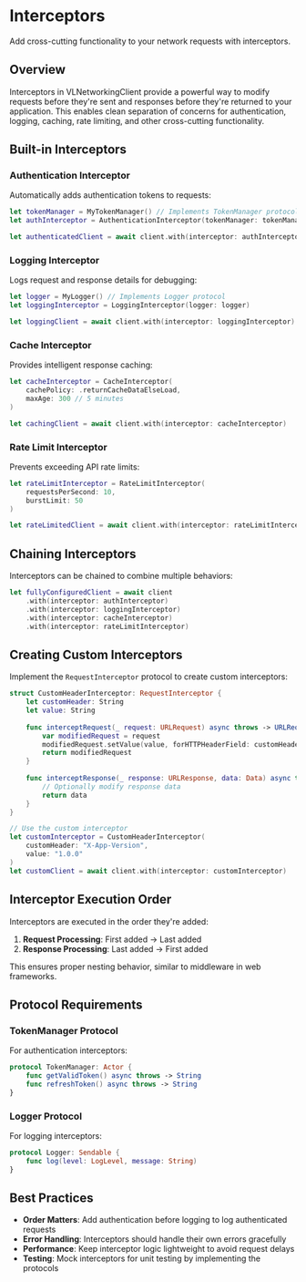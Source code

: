 # Interceptors

Add cross-cutting functionality to your network requests with interceptors.

## Overview

Interceptors in VLNetworkingClient provide a powerful way to modify requests before they're sent and responses before they're returned to your application. This enables clean separation of concerns for authentication, logging, caching, rate limiting, and other cross-cutting functionality.

## Built-in Interceptors

### Authentication Interceptor

Automatically adds authentication tokens to requests:

```swift
let tokenManager = MyTokenManager() // Implements TokenManager protocol
let authInterceptor = AuthenticationInterceptor(tokenManager: tokenManager)

let authenticatedClient = await client.with(interceptor: authInterceptor)
```

### Logging Interceptor

Logs request and response details for debugging:

```swift
let logger = MyLogger() // Implements Logger protocol
let loggingInterceptor = LoggingInterceptor(logger: logger)

let loggingClient = await client.with(interceptor: loggingInterceptor)
```

### Cache Interceptor

Provides intelligent response caching:

```swift
let cacheInterceptor = CacheInterceptor(
    cachePolicy: .returnCacheDataElseLoad,
    maxAge: 300 // 5 minutes
)

let cachingClient = await client.with(interceptor: cacheInterceptor)
```

### Rate Limit Interceptor

Prevents exceeding API rate limits:

```swift
let rateLimitInterceptor = RateLimitInterceptor(
    requestsPerSecond: 10,
    burstLimit: 50
)

let rateLimitedClient = await client.with(interceptor: rateLimitInterceptor)
```

## Chaining Interceptors

Interceptors can be chained to combine multiple behaviors:

```swift
let fullyConfiguredClient = await client
    .with(interceptor: authInterceptor)
    .with(interceptor: loggingInterceptor)
    .with(interceptor: cacheInterceptor)
    .with(interceptor: rateLimitInterceptor)
```

## Creating Custom Interceptors

Implement the `RequestInterceptor` protocol to create custom interceptors:

```swift
struct CustomHeaderInterceptor: RequestInterceptor {
    let customHeader: String
    let value: String
    
    func interceptRequest(_ request: URLRequest) async throws -> URLRequest {
        var modifiedRequest = request
        modifiedRequest.setValue(value, forHTTPHeaderField: customHeader)
        return modifiedRequest
    }
    
    func interceptResponse(_ response: URLResponse, data: Data) async throws -> Data {
        // Optionally modify response data
        return data
    }
}

// Use the custom interceptor
let customInterceptor = CustomHeaderInterceptor(
    customHeader: "X-App-Version", 
    value: "1.0.0"
)
let customClient = await client.with(interceptor: customInterceptor)
```

## Interceptor Execution Order

Interceptors are executed in the order they're added:

1. **Request Processing**: First added → Last added
2. **Response Processing**: Last added → First added

This ensures proper nesting behavior, similar to middleware in web frameworks.

## Protocol Requirements

### TokenManager Protocol

For authentication interceptors:

```swift
protocol TokenManager: Actor {
    func getValidToken() async throws -> String
    func refreshToken() async throws -> String
}
```

### Logger Protocol

For logging interceptors:

```swift
protocol Logger: Sendable {
    func log(level: LogLevel, message: String)
}
```

## Best Practices

- **Order Matters**: Add authentication before logging to log authenticated requests
- **Error Handling**: Interceptors should handle their own errors gracefully
- **Performance**: Keep interceptor logic lightweight to avoid request delays
- **Testing**: Mock interceptors for unit testing by implementing the protocols